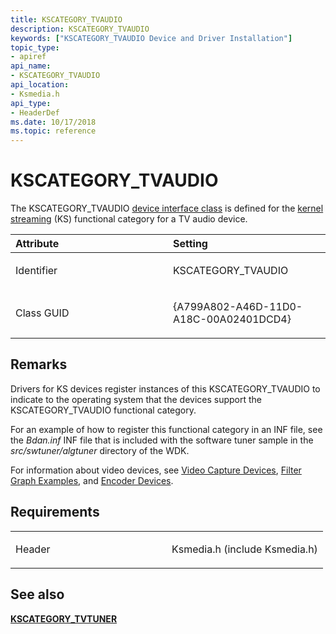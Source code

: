 ```yaml
---
title: KSCATEGORY_TVAUDIO
description: KSCATEGORY_TVAUDIO
keywords: ["KSCATEGORY_TVAUDIO Device and Driver Installation"]
topic_type:
- apiref
api_name:
- KSCATEGORY_TVAUDIO
api_location:
- Ksmedia.h
api_type:
- HeaderDef
ms.date: 10/17/2018
ms.topic: reference
---
```


# KSCATEGORY_TVAUDIO


The KSCATEGORY_TVAUDIO [device interface class](./overview-of-device-interface-classes.md) is defined for the [kernel streaming](../stream/streaming-minidrivers2.md) (KS) functional category for a TV audio device.

<table>
<colgroup>
<col width="50%" />
<col width="50%" />
</colgroup>
<thead>
<tr class="header">
<th align="left">Attribute</th>
<th align="left">Setting</th>
</tr>
</thead>
<tbody>
<tr class="odd">
<td align="left"><p>Identifier</p></td>
<td align="left"><p>KSCATEGORY_TVAUDIO</p></td>
</tr>
<tr class="even">
<td align="left"><p>Class GUID</p></td>
<td align="left"><p>{A799A802-A46D-11D0-A18C-00A02401DCD4}</p></td>
</tr>
</tbody>
</table>

 

## Remarks

Drivers for KS devices register instances of this KSCATEGORY_TVAUDIO to indicate to the operating system that the devices support the KSCATEGORY_TVAUDIO functional category.

For an example of how to register this functional category in an INF file, see the *Bdan.inf* INF file that is included with the software tuner sample in the *src/swtuner/algtuner* directory of the WDK.

For information about video devices, see [Video Capture Devices](../stream/video-capture-devices.md), [Filter Graph Examples](../stream/filter-graph-examples.md), and [Encoder Devices](../stream/encoder-devices.md).

## Requirements

<table>
<colgroup>
<col width="50%" />
<col width="50%" />
</colgroup>
<tbody>
<tr class="odd">
<td align="left"><p>Header</p></td>
<td align="left">Ksmedia.h (include Ksmedia.h)</td>
</tr>
</tbody>
</table>

## See also


[**KSCATEGORY_TVTUNER**](kscategory-tvtuner.md)

 

